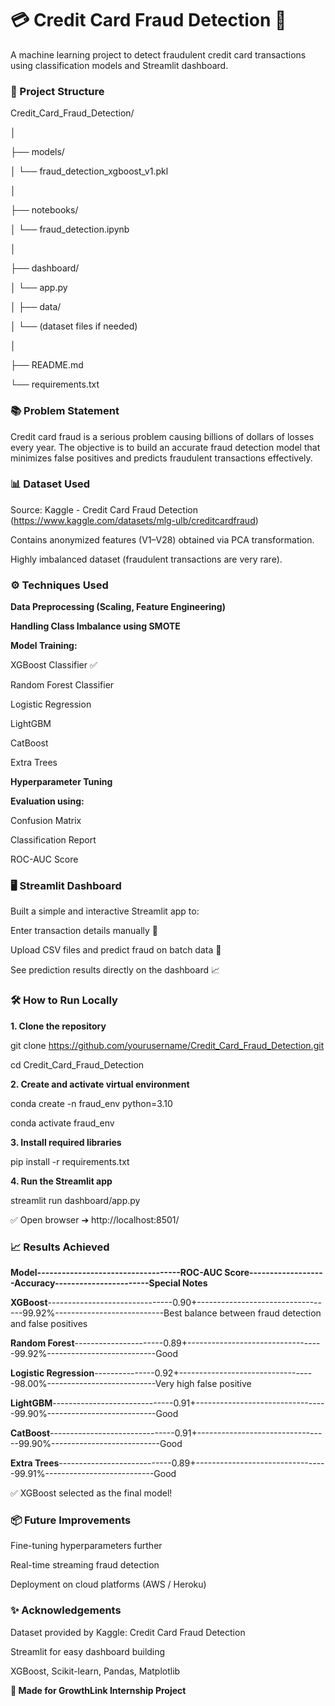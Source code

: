 # **💳 Credit Card Fraud Detection 🚨**

A machine learning project to detect fraudulent credit card transactions using classification models and Streamlit dashboard.

### **📂 Project Structure**

Credit_Card_Fraud_Detection/

│

├── models/

│   └── fraud_detection_xgboost_v1.pkl

│

├── notebooks/

│   └── fraud_detection.ipynb

│

├── dashboard/

│   └── app.py

│
├── data/

│   └── (dataset files if needed)

│

├── README.md

└── requirements.txt


### **📚 Problem Statement**

Credit card fraud is a serious problem causing billions of dollars of losses every year.
The objective is to build an accurate fraud detection model that minimizes false positives and predicts fraudulent transactions effectively.

### **📊 Dataset Used**

Source: Kaggle - Credit Card Fraud Detection (https://www.kaggle.com/datasets/mlg-ulb/creditcardfraud)

Contains anonymized features (V1–V28) obtained via PCA transformation.

Highly imbalanced dataset (fraudulent transactions are very rare).


### **⚙️ Techniques Used**

**Data Preprocessing (Scaling, Feature Engineering)**

**Handling Class Imbalance using SMOTE**

 **Model Training:**

XGBoost Classifier ✅

Random Forest Classifier

Logistic Regression

LightGBM

CatBoost

Extra Trees

**Hyperparameter Tuning**

**Evaluation using:**

Confusion Matrix

Classification Report

ROC-AUC Score

### **🖥️ Streamlit Dashboard**

Built a simple and interactive Streamlit app to:

Enter transaction details manually 🔢

Upload CSV files and predict fraud on batch data 📂

See prediction results directly on the dashboard 📈

### **🛠 How to Run Locally**
**1. Clone the repository**

git clone https://github.com/yourusername/Credit_Card_Fraud_Detection.git

cd Credit_Card_Fraud_Detection

**2. Create and activate virtual environment**

conda create -n fraud_env python=3.10

conda activate fraud_env

**3. Install required libraries**

pip install -r requirements.txt

**4. Run the Streamlit app**

streamlit run dashboard/app.py

✅ Open browser ➔ http://localhost:8501/

### **📈 Results Achieved**

**Model-----------------------------------ROC-AUC Score-------------------Accuracy-----------------------Special Notes**

**XGBoost**-------------------------------0.90+----------------------------------99.92%---------------------------Best balance between fraud detection and false positives

**Random Forest**----------------------0.89+----------------------------------99.92%---------------------------Good

**Logistic Regression**---------------0.92+----------------------------------98.00%---------------------------Very high false positive

**LightGBM**------------------------------0.91+---------------------------------99.90%---------------------------Good

**CatBoost**-------------------------------0.91+---------------------------------99.90%---------------------------Good

**Extra Trees**----------------------------0.89+---------------------------------99.91%---------------------------Good

✅ XGBoost selected as the final model!

### **📦 Future Improvements**

Fine-tuning hyperparameters further

Real-time streaming fraud detection

Deployment on cloud platforms (AWS / Heroku)

### **✨ Acknowledgements**
Dataset provided by Kaggle: Credit Card Fraud Detection

Streamlit for easy dashboard building

XGBoost, Scikit-learn, Pandas, Matplotlib

**🚀 Made for GrowthLink Internship Project**
